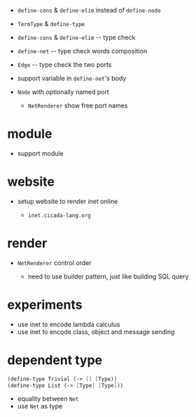- `define-cons` & `define-elim` instead of `define-node`

- `TermType` & `define-type`

- `define-cons` & `define-elim` -- type check

- `define-net` -- type check words composition

- `Edge` -- type check the two ports

- support variable in `define-net`'s body

- `Node` with optionally named port

  - `NetRenderer` show free port names

# module

- support module

# website

- setup website to render inet online

  - `inet.cicada-lang.org`

# render

- `NetRenderer` control order

  - need to use builder pattern, just like building SQL query

# experiments

- use inet to encode lambda calculus
- use inet to encode class, object and message sending

# dependent type

```scheme
(define-type Trivial (-> [] [Type))
(define-type List (-> [Type] [Type]))
```

- equality between `Net`
- use `Net` as type
